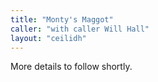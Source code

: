```yaml
---
title: "Monty's Maggot"
caller: "with caller Will Hall"
layout: "ceilidh"
---
```


More details to follow shortly.